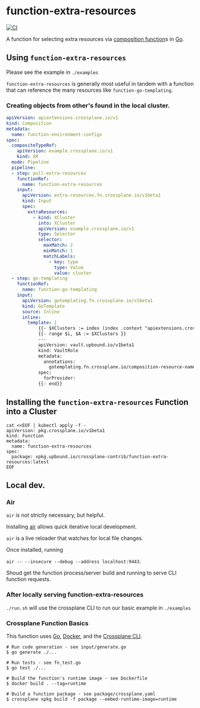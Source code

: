 # function-extra-resources
[![CI](https://github.com/crossplane/function-template-go/actions/workflows/ci.yml/badge.svg)](https://github.com/crossplane/function-template-go/actions/workflows/ci.yml)

A function for selecting extra resources via [composition function][functions]s in [Go][go].

## Using `function-extra-resources`

Please see the example in `./examples`

`function-extra-resources` is generally most useful in tandem with a function that can reference the many resources like
`function-go-templating`.

### Creating objects from other's found in the local cluster.
``` yaml
apiVersion: apiextensions.crossplane.io/v1
kind: Composition
metadata:
  name: function-environment-configs
spec:
  compositeTypeRef:
    apiVersion: example.crossplane.io/v1
    kind: XR
  mode: Pipeline
  pipeline:
  - step: pull-extra-resources
    functionRef:
      name: function-extra-resources
    input:
      apiVersion: extra-resources.fn.crossplane.io/v1beta1
      kind: Input
      spec:
        extraResources:
          - kind: XCluster
            into: XCluster
            apiVersion: example.crossplane.io/v1
            type: Selector
            selector:
              maxMatch: 2
              minMatch: 1
              matchLabels:
                - key: type
                  type: Value
                  value: cluster
  - step: go-templating
    functionRef:
      name: function-go-templating
    input:
      apiVersion: gotemplating.fn.crossplane.io/v1beta1
      kind: GoTemplate
      source: Inline
      inline:
        template: |
            {{- $XClusters := index (index .context "apiextensions.crossplane.io/extra-resources") "XCluster" }}
            {{- range $i, $A := $XClusters }}
            ---
            apiVersion: vault.upbound.io/v1beta1
            kind: VaultRole
            metadata:
              annotations:
                gotemplating.fn.crossplane.io/composition-resource-name: {{index (index $A "metadata") "name"}}
            spec:
              forProvider:
            {{- end}}
```


## Installing the `function-extra-resources` Function into a Cluster

``` shell
cat <<EOF | kubectl apply -f -
apiVersion: pkg.crossplane.io/v1beta1
kind: Function
metadata:
  name: function-extra-resources
spec:
  package: xpkg.upbound.io/crossplane-contrib/function-extra-resources:latest
EOF
```

## Local dev.

### Air

`air` is not strictly necessary, but helpful.

Installing [air](https://github.com/cosmtrek/air) allows quick iterative local development.

`air` is a live reloader that watches for local file changes.

Once installed, running

`air -- --insecure --debug --address localhost:9443`.

Shoud get the function process/server build and running to serve CLI function requests.

### After locally serving function-extra-resources

`./run.sh` will use the crossplane CLI to run our basic example in `./examples`

### Crossplane Function Basics

This function uses [Go][go], [Docker][docker], and the [Crossplane CLI][cli].

```shell
# Run code generation - see input/generate.go
$ go generate ./...

# Run tests - see fn_test.go
$ go test ./...

# Build the function's runtime image - see Dockerfile
$ docker build . --tag=runtime

# Build a function package - see package/crossplane.yaml
$ crossplane xpkg build -f package --embed-runtime-image=runtime
```

[functions]: https://docs.crossplane.io/latest/concepts/composition-functions
[go]: https://go.dev
[function guide]: https://docs.crossplane.io/knowledge-base/guides/write-a-composition-function-in-go
[package docs]: https://pkg.go.dev/github.com/crossplane/function-sdk-go
[docker]: https://www.docker.com
[cli]: https://docs.crossplane.io/latest/cli
